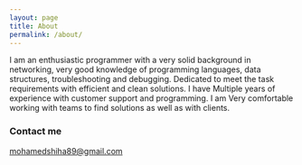 ```yaml
---
layout: page
title: About
permalink: /about/
---
```


I am an enthusiastic programmer with a very solid background in networking, very good knowledge of programming languages, data structures, troubleshooting and debugging. Dedicated to meet the task requirements with efficient and clean solutions.
I have Multiple years of experience with customer support and programming.
I am Very comfortable working with teams to find solutions as well as with clients. 

### Contact me

[mohamedshiha89@gmail.com](mailto:mohamedshiha89@gmail.com)

